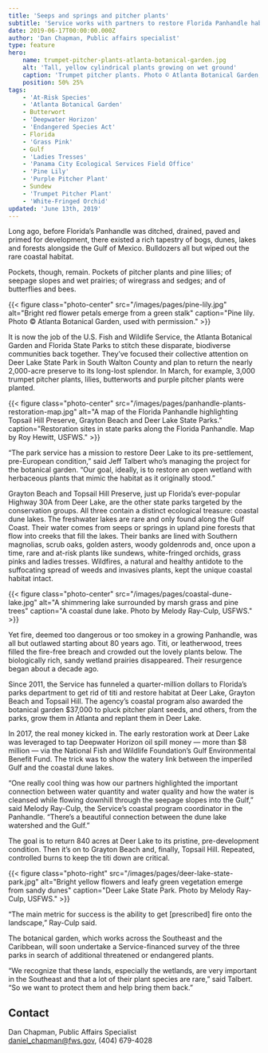 ```yaml
---
title: 'Seeps and springs and pitcher plants'
subtitle: 'Service works with partners to restore Florida Panhandle habitat'
date: 2019-06-17T00:00:00.000Z
author: 'Dan Chapman, Public affairs specialist'
type: feature
hero:
    name: trumpet-pitcher-plants-atlanta-botanical-garden.jpg
    alt: 'Tall, yellow cylindrical plants growing on wet ground'
    caption: 'Trumpet pitcher plants. Photo © Atlanta Botanical Garden, used with permission.'
    position: 50% 25%
tags:
    - 'At-Risk Species'
    - 'Atlanta Botanical Garden'
    - Butterwort
    - 'Deepwater Horizon'
    - 'Endangered Species Act'
    - Florida
    - 'Grass Pink'
    - Gulf
    - 'Ladies Tresses'
    - 'Panama City Ecological Services Field Office'
    - 'Pine Lily'
    - 'Purple Pitcher Plant'
    - Sundew
    - 'Trumpet Pitcher Plant'
    - 'White-Fringed Orchid'
updated: 'June 13th, 2019'
---
```


Long ago, before Florida’s Panhandle was ditched, drained, paved and primed for development, there existed a rich tapestry of bogs, dunes, lakes and forests alongside the Gulf of Mexico. Bulldozers all but wiped out the rare coastal habitat.

Pockets, though, remain. Pockets of pitcher plants and pine lilies; of seepage slopes and wet prairies; of wiregrass and sedges; and of butterflies and bees.

{{< figure class="photo-center" src="/images/pages/pine-lily.jpg" alt="Bright red flower petals emerge from a green stalk" caption="Pine lily. Photo © Atlanta Botanical Garden, used with permission." >}}

It is now the job of the U.S. Fish and Wildlife Service, the Atlanta Botanical Garden and Florida State Parks to stitch these disparate, biodiverse communities back together. They’ve focused their collective attention on Deer Lake State Park in South Walton County and plan to return the nearly 2,000-acre preserve to its long-lost splendor. In March, for example, 3,000 trumpet pitcher plants, lilies, butterworts and purple pitcher plants were planted.

{{< figure class="photo-center" src="/images/pages/panhandle-plants-restoration-map.jpg" alt="A map of the Florida Panhandle highlighting Topsail Hill Preserve, Grayton Beach and Deer Lake State Parks." caption="Restoration sites in state parks along the Florida Panhandle. Map by Roy Hewitt, USFWS." >}}

“The park service has a mission to restore Deer Lake to its pre-settlement, pre-European condition,” said Jeff Talbert who’s managing the project for the botanical garden. “Our goal, ideally, is to restore an open wetland with herbaceous plants that mimic the habitat as it originally stood.”

Grayton Beach and Topsail Hill Preserve, just up Florida’s ever-popular Highway 30A from Deer Lake, are the other state parks targeted by the conservation groups. All three contain a distinct ecological treasure: coastal dune lakes. The freshwater lakes are rare and only found along the Gulf Coast. Their water comes from seeps or springs in upland pine forests that flow into creeks that fill the lakes. Their banks are lined with Southern magnolias, scrub oaks, golden asters, woody goldenrods and, once upon a time, rare and at-risk plants like sundews, white-fringed orchids, grass pinks and ladies tresses. Wildfires, a natural and healthy antidote to the suffocating spread of weeds and invasives plants, kept the unique coastal habitat intact.

{{< figure class="photo-center" src="/images/pages/coastal-dune-lake.jpg" alt="A shimmering lake surrounded by marsh grass and pine trees" caption="A coastal dune lake. Photo by Melody Ray-Culp, USFWS." >}}

Yet fire, deemed too dangerous or too smokey in a growing Panhandle, was all but outlawed starting about 80 years ago. Titi, or leatherwood, trees filled the fire-free breach and crowded out the lovely plants below. The biologically rich, sandy wetland prairies disappeared. Their resurgence began about a decade ago.

Since 2011, the Service has funneled a quarter-million dollars to Florida’s parks department to get rid of titi and restore habitat at Deer Lake, Grayton Beach and Topsail Hill. The agency’s coastal program also awarded the botanical garden $37,000 to pluck pitcher plant seeds, and others, from the parks, grow them in Atlanta and replant them in Deer Lake.

In 2017, the real money kicked in. The early restoration work at Deer Lake was leveraged to tap Deepwater Horizon oil spill money &mdash; more than $8 million &mdash; via the National Fish and Wildlife Foundation’s Gulf Environmental Benefit Fund. The trick was to show the watery link between the imperiled Gulf and the coastal dune lakes.

“One really cool thing was how our partners highlighted the important connection between water quantity and water quality and how the water is cleansed while flowing downhill through the seepage slopes into the Gulf,” said Melody Ray-Culp, the Service’s coastal program coordinator in the Panhandle. “There’s a beautiful connection between the dune lake watershed and the Gulf.”

The goal is to return 840 acres at Deer Lake to its pristine, pre-development condition. Then it’s on to Grayton Beach and, finally, Topsail Hill. Repeated, controlled burns to keep the titi down are critical.

{{< figure class="photo-right" src="/images/pages/deer-lake-state-park.jpg" alt="Bright yellow flowers and leafy green vegetation emerge from sandy dunes" caption="Deer Lake State Park. Photo by Melody Ray-Culp, USFWS." >}}

“The main metric for success is the ability to get [prescribed] fire onto the landscape,” Ray-Culp said.

The botanical garden, which works across the Southeast and the Caribbean, will soon undertake a Service-financed survey of the three parks in search of additional threatened or endangered plants.

“We recognize that these lands, especially the wetlands, are very important in the Southeast and that a lot of their plant species are rare,” said Talbert. “So we want to protect them and help bring them back.”

## Contact

Dan Chapman, Public Affairs Specialist  
[daniel_chapman@fws.gov](mailto:daniel_chapman@fws.gov), (404) 679-4028